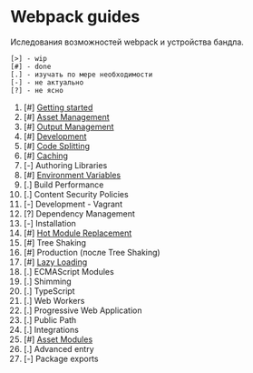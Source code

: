 # Webpack guides

Иследования возможностей webpack и устройства бандла.

```
[>] - wip
[#] - done
[.] - изучать по мере необходимости
[-] - не актуально
[?] - не ясно
```

1.  [#] [Getting started](https://webpack.js.org/guides/getting-started/) 
2.  [#] [Asset Management](https://webpack.js.org/guides/asset-management/) 
3.  [#] [Output Management](https://webpack.js.org/guides/output-management/) 
4.  [#] [Development](https://webpack.js.org/guides/development/) 
5.  [#] [Code Splitting](https://webpack.js.org/guides/code-splitting)
6.  [#] [Caching](https://webpack.js.org/guides/caching/)
7.  [-] Authoring Libraries
8.  [#] [Environment Variables](https://webpack.js.org/guides/environment-variables/) 
9.  [.] Build Performance 
10. [.] Content Security Policies
11. [-] Development - Vagrant
12. [?] Dependency Management
13. [-] Installation
14. [#] [Hot Module Replacement](https://webpack.js.org/guides/hot-module-replacement) 
15. [#] Tree Shaking 
16. [#] Production (после Tree Shaking)
17. [#] [Lazy Loading](https://webpack.js.org/guides/lazy-loading/)
18. [.] ECMAScript Modules 
19. [.] Shimming 
20. [.] TypeScript 
21. [.] Web Workers 
22. [.] Progressive Web Application 
23. [.] Public Path 
24. [.] Integrations 
25. [#] [Asset Modules](https://webpack.js.org/guides/asset-modules/) 
26. [.] Advanced entry 
27. [-] Package exports 

